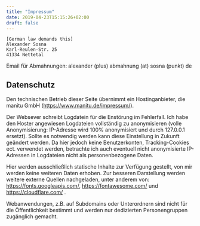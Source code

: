 ```yaml
---
title: "Impressum"
date: 2019-04-23T15:15:26+02:00
draft: false
---
```


```
[German law demands this]
Alexander Sosna
Karl-Reulen-Str. 25
41334 Nettetal
```

Email für Abmahnungen: alexander (plus) abmahnung (at) sosna (punkt) de


## Datenschutz

Den technischen Betrieb dieser Seite übernimmt ein Hostinganbieter, die manitu GmbH (https://www.manitu.de/impressum/).

Der Websever schreibt Logdatein für die Enstörung im Fehlerfall. Ich habe den Hoster angewiesen Logdateien vollständig zu anonymisieren (volle Anonymisierung: IP-Adresse wird 100% anonymisiert und durch 127.0.0.1 ersetzt).
Sollte es notwendig werden kann diese Einstellung in Zukunft geändert werden.
Da hier jedoch keine Benutzerkonten, Tracking-Cookies ect. verwendet werden, betrachte ich auch eventuell nicht anonymisierte IP-Adressen in Logdateien nicht als personenbezogene Daten.

Hier werden ausschließlich statische Inhalte zur Verfügung gestellt, von mir werden keine weiteren Daten erhoben.
Zur besseren Darstellung werden weitere externe Quellen nachgeladen, unter anderem von: https://fonts.googleapis.com/, https://fontawesome.com/ und https://cloudflare.com/ .

Webanwendungen, z.B. auf Subdomains oder Unterordnern sind nicht für die Öffentlichkeit bestimmt und werden nur dedizierten Personengruppen zugänglich gemacht.